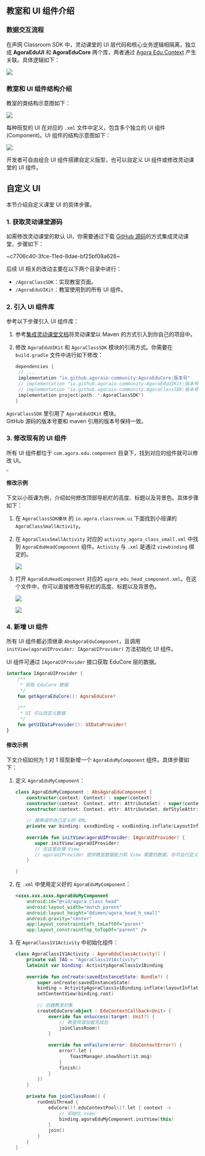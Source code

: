 ## 教室和 UI 组件介绍

### 数据交互流程

在声网 Classroom SDK 中，灵动课堂的 UI 层代码和核心业务逻辑相隔离，独立成 **AgoraEduUI** 和 **AgoraEduCore** 两个库，两者通过 [Agora Edu Context](/cn/agora-class/API%20Reference/edu_context_kotlin/API/edu_context_api_overview.html) 产生关联。具体逻辑如下：

![](https://web-cdn.agora.io/docs-files/1650273644082)

### 教室和 UI 组件结构介绍

教室的类结构示意图如下：

![](https://web-cdn.agora.io/docs-files/1650362684444)

每种班型的 UI 在对应的 `.xml` 文件中定义，包含多个独立的 UI 组件 (Component)。UI 组件的结构示意图如下：

![](https://web-cdn.agora.io/docs-files/1650362871036)

开发者可自由组合 UI 组件搭建自定义版型，也可以自定义 UI 组件或修改灵动课堂的 UI 组件。

## 自定义 UI

本节介绍自定义课堂 UI 的具体步骤。

### 1. 获取灵动课堂源码

如需修改灵动课堂的默认 UI，你需要通过下载 [GitHub 源码](https://github.com/AgoraIO-Community/CloudClass-Android)的方式集成灵动课堂，步骤如下：

~c7706c40-3fce-11ed-8dae-bf25bf08a626~

后续 UI 相关的改动主要在以下两个目录中进行：

- `/AgoraClassSDK`：实现教室页面。
- `/AgoraEduUIKit`：教室使用到的所有 UI 组件。

### 2. 引入 UI 组件库

参考以下步骤引入 UI 组件库：

1. 参考[集成灵动课堂文档](/cn/agora-class/agora_class_integrate_android)将灵动课堂以 Maven 的方式引入到你自己的项目中。

2. 修改 `AgoraEduUIKit` 和 `AgoraClassSDK` 模块的引用方式。你需要在 `build.gradle` 文件中进行如下修改：

   ```kotlin
   dependencies {
    // ...
    implementation "io.github.agoraio-community:AgoraEduCore:版本号"
    // implementation "io.github.agoraio-community:AgoraEduUIKit:版本号"
    // implementation "io.github.agoraio-community:AgoraClassSDK:版本号"
    implementation project(path: ':AgoraClassSDK')
   }
   ```

<div class="alert info"><code>AgoraClassSDK</code> 里引用了 <code>AgoraEduUIKit</code> 模块。</div>

<div class="alert note">GitHub 源码的版本号要和 maven 引用的版本号保持一致。</div>

### 3. 修改现有的 UI 组件

所有 UI 组件都位于 `com.agora.edu.component` 目录下，找到对应的组件就可以修改 UI。

<img src="https://web-cdn.agora.io/docs-files/1650365793677" style="zoom:30%;" />

#### 修改示例

下文以小班课为例，介绍如何修改顶部导航栏的高度、标题以及背景色。具体步骤如下：

1. 在 `AgoraClassSDK模块` 的 `io.agora.classroom.ui` 下面找到小班课的 `AgoraClassSmallActivity`。

2. 在 `AgoraClassSmallActivity` 对应的 `activity_agora_class_small.xml` 中找到 `AgoraEduHeadComponent` 组件。`Activity` 与 `.xml` 是通过 `viewbinding` 绑定的。

   ![](https://web-cdn.agora.io/docs-files/1650438722532)

3. 打开 `AgoraEduHeadComponent` 对应的 `agora_edu_head_component.xml`。在这个文件中，你可以直接修改导航栏的高度、标题以及背景色。

   ![](https://web-cdn.agora.io/docs-files/1650438755866)

   ![](https://web-cdn.agora.io/docs-files/1650438826125)

### 4. 新增 UI 组件

所有 UI 组件都必须继承 `AbsAgoraEduComponent`，且调用 `initView(agoraUIProvider: IAgoraUIProvider)` 方法初始化 UI 组件。

UI 组件可通过 `IAgoraUIProvider` 接口获取 EduCore 层的数据。

```kotlin
interface IAgoraUIProvider {
    /**
     * 获取 EduCore 数据
     */
    fun getAgoraEduCore(): AgoraEduCore?
 
    /**
     * UI 可以自定义数据
     */
    fun getUIDataProvider(): UIDataProvider?
}
```

#### 修改示例

下文介绍如何为 1 对 1 班型新增一个 `AgoraEduMyComponent` 组件。具体步骤如下：

1. 定义 `AgoraEduMyComponent`：

   ```kotlin
   class AgoraEduMyComponent : AbsAgoraEduComponent {
       constructor(context: Context) : super(context)
       constructor(context: Context, attr: AttributeSet) : super(context, attr)
       constructor(context: Context, attr: AttributeSet, defStyleAttr: Int) : super(context, attr, defStyleAttr)
    
       // 替换成你自己定义的 XML
       private var binding: xxxxBinding = xxxBinding.inflate(LayoutInflater.from(context), this, true)
    
       override fun initView(agoraUIProvider: IAgoraUIProvider) {
          super.initView(agoraUIProvider)
          // 在这里处理 View      
          // agoraUIProvider 提供教室数据能力和 View 需要的数据，你可自行定义
       }
      
   }
   ```

2. 在 `.xml` 中使用定义好的 `AgoraEduMyComponent`：

   ```xml
   <xxxx.xxx.xxxx.AgoraEduMyComponent
       android:id="@+id/agora_class_head"
       android:layout_width="match_parent"
       android:layout_height="@dimen/agora_head_h_small"
       android:gravity="center"
       app:layout_constraintLeft_toLeftOf="parent"
       app:layout_constraintTop_toTopOf="parent" />
   ```

3. 在 `AgoraClass1V1Activity` 中初始化组件：

   ```kotlin
   class AgoraClass1V1Activity : AgoraEduClassActivity() {
       private val TAG = "AgoraClass1V1Activity"
       lateinit var binding: ActivityAgoraClass1v1Binding
    
       override fun onCreate(savedInstanceState: Bundle?) {
           super.onCreate(savedInstanceState)
           binding = ActivityAgoraClass1v1Binding.inflate(layoutInflater)
           setContentView(binding.root)
    
           // 创建教室对象
           createEduCore(object : EduContextCallback<Unit> {
               override fun onSuccess(target: Unit?) {
                   // 教室资源加载完成后
                   joinClassRoom()
               }
    
               override fun onFailure(error: EduContextError?) {
                   error?.let {
                       ToastManager.showShort(it.msg)
                   }
                   finish()
               }
           })
       }
    
       private fun joinClassRoom() {
           runOnUiThread {
               eduCore()?.eduContextPool()?.let { context ->
                   // 初始化 view
                   binding.agoraEduMyComponent.initView(this)
               }
               join()
           }
       }
   }
   ```